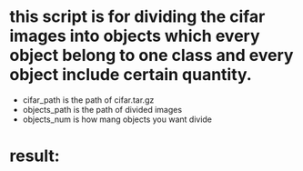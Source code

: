 

# this script is for dividing the cifar images into objects which every object belong to one class and every object include certain quantity.
- cifar_path is the path of cifar.tar.gz
- objects_path is the path of divided images
- objects_num is how mang objects you want divide

# result:

